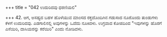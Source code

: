 +++
title = "042 ಉದುರಿದವು ಧರಣಿಯಲಿ"

+++
42. ಆಗ, ಅಸಹ್ಯದ ಬಹಳ ಹೊಳೆಯುವ ಮಾಂಸದ ರಕ್ತದೊಂದಿಗಿನ ಗಡುಸಾದ ನೂರೊಂದು ತುಂಡುಗಳು ಕೆಳಗೆ ಉದುರಿದವು. ಎಡಗಾಲಿನಲ್ಲಿ ಅವುಗಳನ್ನು ಒದೆದು ನೂಕಿದಳು. ಉಗ್ರವಾದ ಕೋಪದಿಂದ "ಇವುಗಳನ್ನು ಹೊರಗೆ ಎಸೆಯಿರಿ, ದಾಸಿಯರನ್ನು ಕರೆಯಿರಿ" ಎಂದು ನೋಡಿದಳು.